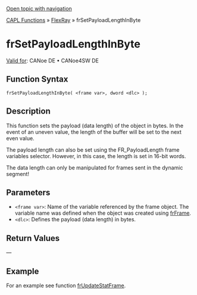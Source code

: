 [Open topic with navigation](../../../../../CANoeDEFamily.htm#Topics/CAPLFunctions/FlexRay/Functions/CAPLfunctionFRSetPayloadLengthInByte.md)

[CAPL Functions](../../CAPLfunctions.md) » [FlexRay](../CAPLfunctionsFlexrayOverview.md) » frSetPayloadLengthInByte

# frSetPayloadLengthInByte

[Valid for](../../../Shared/FeatureAvailability.md):  CANoe DE • CANoe4SW DE

## Function Syntax

```
frSetPayloadLengthInByte( <frame var>, dword <dlc> );
```

## Description

This function sets the payload (data length) of the object in bytes. In the event of an uneven value, the length of the buffer will be set to the next even value.

The payload length can also be set using the FR_PayloadLength frame variables selector. However, in this case, the length is set in 16-bit words.

The data length can only be manipulated for frames sent in the dynamic segment!

## Parameters

- `<frame var>`: Name of the variable referenced by the frame object. The variable name was defined when the object was created using [frFrame](../Objects/CAPLfunctionFRFrame.md).
- `<dlc>`: Defines the payload (data length) in bytes.

## Return Values

—

## Example

For an example see function [frUpdateStatFrame](CAPLfunctionFRUpdateStatFrame.md).
